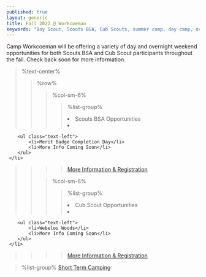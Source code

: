 ```yaml
---
published: true
layout: generic
title: Fall 2022 @ Workcoeman
keywords: "Boy Scout, Scouts BSA, Cub Scouts, summer camp, day camp, overview, Scouting, Fall 2022, Overnight Camping, Merit Badges"
---
```


Camp Workcoeman will be offering a variety of day and overnight weekend opportunities for both Scouts BSA and Cub Scout participants throughout the fall. Check back soon for more information.

> %text-center%
>> %row%
>>> %col-sm-6%
>>>> %list-group%
>>>> <li class="list-group-item active h3">Scouts BSA Opportunities</li>
>>>> <li class="list-group-item">
        <ul class="text-left">
            <li>Merit Badge Completion Day</li>
            <li>More Info Coming Soon</li>
        </ul>
     </li>
>>>> <a href="{{ site.url }}/scouts-bsa/year-round-programs/" class="list-group-item">More Information & Registration</a>
>>
>>> %col-sm-6%
>>>> %list-group%
>>>> <li class="list-group-item active h3">Cub Scout Opportunities</li>
>>>> <li class="list-group-item">
        <ul class="text-left">
            <li>Webelos Woods</li>
            <li>More Info Coming Soon</li>
        </ul>
     </li>
>>>> <a href="{{ site.url }}/cub-scouts/year-round-programs/" class="list-group-item">More Information & Registration</a>

> %list-group%
> <a href="{{ site.url }}/short-term-camping/" class="list-group-item">Short Term Camping</a>


